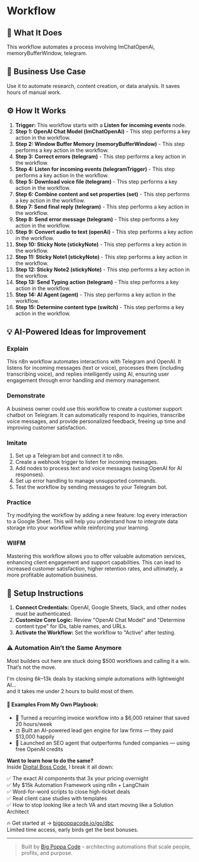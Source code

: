 # Workflow

## 🚀 What It Does
This workflow automates a process involving lmChatOpenAi, memoryBufferWindow, telegram.

## 💼 Business Use Case
Use it to automate research, content creation, or data analysis. It saves hours of manual work.

## ⚙️ How It Works
1.  **Trigger:** This workflow starts with a **Listen for incoming events** node.
2. **Step 1: OpenAI Chat Model (lmChatOpenAi)** - This step performs a key action in the workflow.
3. **Step 2: Window Buffer Memory (memoryBufferWindow)** - This step performs a key action in the workflow.
4. **Step 3: Correct errors (telegram)** - This step performs a key action in the workflow.
5. **Step 4: Listen for incoming events (telegramTrigger)** - This step performs a key action in the workflow.
6. **Step 5: Download voice file (telegram)** - This step performs a key action in the workflow.
7. **Step 6: Combine content and set properties (set)** - This step performs a key action in the workflow.
8. **Step 7: Send final reply (telegram)** - This step performs a key action in the workflow.
9. **Step 8: Send error message (telegram)** - This step performs a key action in the workflow.
10. **Step 9: Convert audio to text (openAi)** - This step performs a key action in the workflow.
11. **Step 10: Sticky Note (stickyNote)** - This step performs a key action in the workflow.
12. **Step 11: Sticky Note1 (stickyNote)** - This step performs a key action in the workflow.
13. **Step 12: Sticky Note2 (stickyNote)** - This step performs a key action in the workflow.
14. **Step 13: Send Typing action (telegram)** - This step performs a key action in the workflow.
15. **Step 14: AI Agent (agent)** - This step performs a key action in the workflow.
16. **Step 15: Determine content type (switch)** - This step performs a key action in the workflow.

## 💡 AI-Powered Ideas for Improvement
### Explain
This n8n workflow automates interactions with Telegram and OpenAI. It listens for incoming messages (text or voice), processes them (including transcribing voice), and replies intelligently using AI, ensuring user engagement through error handling and memory management.

### Demonstrate
A business owner could use this workflow to create a customer support chatbot on Telegram. It can automatically respond to inquiries, transcribe voice messages, and provide personalized feedback, freeing up time and improving customer satisfaction.

### Imitate
1. Set up a Telegram bot and connect it to n8n.
2. Create a webhook trigger to listen for incoming messages.
3. Add nodes to process text and voice messages (using OpenAI for AI responses).
4. Set up error handling to manage unsupported commands.
5. Test the workflow by sending messages to your Telegram bot.

### Practice
Try modifying the workflow by adding a new feature: log every interaction to a Google Sheet. This will help you understand how to integrate data storage into your workflow while reinforcing your learning.

### WIIFM
Mastering this workflow allows you to offer valuable automation services, enhancing client engagement and support capabilities. This can lead to increased customer satisfaction, higher retention rates, and ultimately, a more profitable automation business.

## 🔧 Setup Instructions
1. **Connect Credentials:** OpenAI, Google Sheets, Slack, and other nodes must be authenticated.
2. **Customize Core Logic:** Review "OpenAI Chat Model" and "Determine content type" for IDs, table names, and URLs.
3. **Activate the Workflow:** Set the workflow to "Active" after testing.

### ⚠️ Automation Ain’t the Same Anymore

Most builders out here are stuck doing $500 workflows and calling it a win.  
That’s not the move.  

I'm closing $6k–$13k deals by stacking simple automations with lightweight AI...  
and it takes me under 2 hours to build most of them.

#### 🧠 Examples From My Own Playbook:
- 🔁 Turned a recurring invoice workflow into a $6,000 retainer that saved 20 hours/week  
- ⚖️ Built an AI-powered lead gen engine for law firms — they paid $13,000 happily  
- 🚀 Launched an SEO agent that outperforms funded companies — using free OpenAI credits  

**Want to learn how to do the same?**  
Inside [Digital Boss Code](https://bigpoppacode.io/go/dbc), I break it all down:

✅ The exact AI components that 3x your pricing overnight  
✅ My $15k Automation Framework using n8n + LangChain  
✅ Word-for-word scripts to close high-ticket deals  
✅ Real client case studies with templates  
✅ How to stop looking like a tech VA and start moving like a Solution Architect  

🔥 Get started at → [bigpoppacode.io/go/dbc](https://bigpoppacode.io/go/dbc)  
Limited time access, early birds get the best bonuses.

---
> Built by [Big Poppa Code](https://bigpoppacode.io) – architecting automations that scale people, profits, and purpose.
